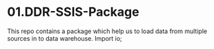 # 01.DDR-SSIS-Package
This  repo contains a package which help us to load data from multiple sources in to data warehouse.
Import io;
